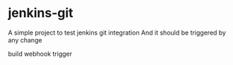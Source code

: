 # jenkins-git

A simple project to test jenkins git integration
And it should be triggered by any change

build webhook trigger
